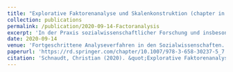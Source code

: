 ```yaml
---
title: "Explorative Faktorenanalyse und Skalenkonstruktion (chapter in edited volume)"
collection: publications
permalink: /publication/2020-09-14-Factoranalysis
excerpt: 'In der Praxis sozialwissenschaftlicher Forschung und insbesondere bei der Analyse sozialwissenschaftlicher Umfragedaten sehen sich Wissenschaftler und Wissenschaftlerinnen oftmals mit der Situation konfrontiert, dass für die empirische Erfassung eines theoretischen Konstrukts mehrere verschiedene Frageitems zur Verfügung stehen. Zur Beantwortung der Frage, ob verschiedene Items zur Messung ein und desselben theoretischen Konstrukts geeignet sind und zu einer gemeinsamen Skala zusammengefasst werden können, wird häufig auf das Verfahren der (explorativen) Faktorenanalyse zurückgegriffen. Der vorliegende Beitrag gibt eine allgemeine Einführung in die Grundlogik der Faktorenanalyse sowie deren wesentlicher Aspekte und Verfahrensschritte. Das Hauptaugenmerk des Beitrags liegt hierbei auf der Darstellung und Diskussion sämtlicher relevanter Überlegungen und Erwägungen, die bei der Frage nach einer möglichen Zusammenfassung mehrerer Frageitems zu einer gemeinsamen Skala zu beachten sind. Veranschaulicht werden die Faktorenanalyse und die Skalenkonstruktion hierbei am Beispiel sozialen und politischen Vertrauens auf Grundlage der Daten des European Social Surveys.'
date: 2020-09-14
venue: 'Fortgeschrittene Analyseverfahren in den Sozialwissenschaften. Ein Überblick, edited by Markus Tausendpfund'
paperurl: 'https://rd.springer.com/chapter/10.1007/978-3-658-30237-5_7'
citation: 'Schnaudt, Christian (2020). &quot;Explorative Faktorenanalyse und Skalenkonstruktion.&quot; In Markus Tausendpfund (ed), <i>Fortgeschrittene Analyseverfahren in den Sozialwissenschaften. Ein Überblick</i>. Wiesbaden: Springer VS, 205-242.'
---
```

